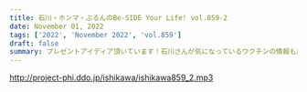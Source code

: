 ```yaml
---
title: 石川・ホンマ・ぶるんのBe-SIDE Your Life! vol.859-2
date: November 01, 2022
tags: ['2022', 'November 2022', 'vol.859']
draft: false
summary: プレゼントアイディア頂いています！石川さんが気になっているワクチンの情報も届いています。
---
```


http://project-phi.ddo.jp/ishikawa/ishikawa859_2.mp3
